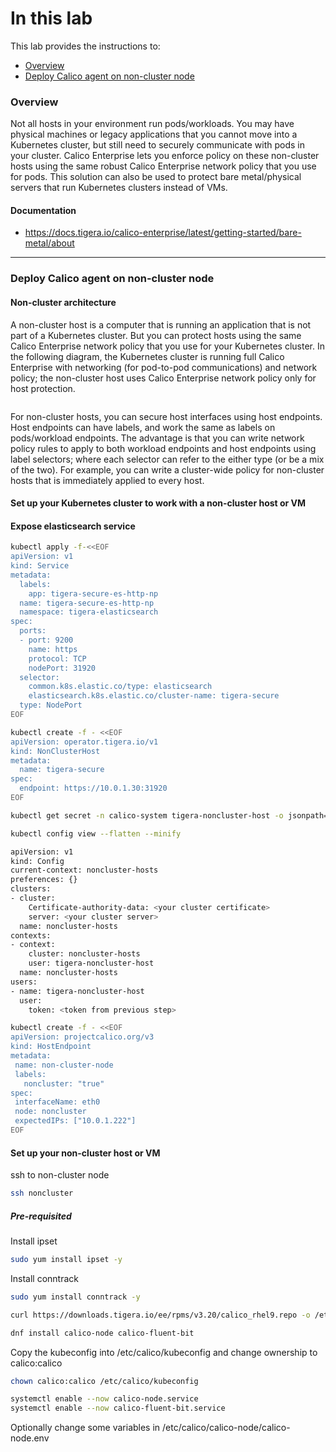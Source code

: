 
# In this lab

This lab provides the instructions to:

* [Overview](xxx)
* [Deploy Calico agent on non-cluster node](xxx)



### Overview

Not all hosts in your environment run pods/workloads. You may have physical machines or legacy applications that you cannot move into a Kubernetes cluster, but still need to securely communicate with pods in your cluster. Calico Enterprise lets you enforce policy on these non-cluster hosts using the same robust Calico Enterprise network policy that you use for pods. This solution can also be used to protect bare metal/physical servers that run Kubernetes clusters instead of VMs.


#### Documentation

- https://docs.tigera.io/calico-enterprise/latest/getting-started/bare-metal/about

____________________________________________________________________________________________________________________________________________________________________________________


### Deploy Calico agent on non-cluster node

#### Non-cluster architecture

A non-cluster host is a computer that is running an application that is not part of a Kubernetes cluster. But you can protect hosts using the same Calico Enterprise network policy that you use for your Kubernetes cluster. In the following diagram, the Kubernetes cluster is running full Calico Enterprise with networking (for pod-to-pod communications) and network policy; the non-cluster host uses Calico Enterprise network policy only for host protection.

<image>

For non-cluster hosts, you can secure host interfaces using host endpoints. Host endpoints can have labels, and work the same as labels on pods/workload endpoints. The advantage is that you can write network policy rules to apply to both workload endpoints and host endpoints using label selectors; where each selector can refer to the either type (or be a mix of the two). For example, you can write a cluster-wide policy for non-cluster hosts that is immediately applied to every host.

#### Set up your Kubernetes cluster to work with a non-cluster host or VM

#### Expose elasticsearch service

```bash
kubectl apply -f-<<EOF
apiVersion: v1
kind: Service
metadata:
  labels:
    app: tigera-secure-es-http-np
  name: tigera-secure-es-http-np
  namespace: tigera-elasticsearch
spec:
  ports:
  - port: 9200
    name: https
    protocol: TCP
    nodePort: 31920
  selector:
    common.k8s.elastic.co/type: elasticsearch
    elasticsearch.k8s.elastic.co/cluster-name: tigera-secure
  type: NodePort
EOF
```

```bash
kubectl create -f - <<EOF
apiVersion: operator.tigera.io/v1
kind: NonClusterHost
metadata:
  name: tigera-secure
spec:
  endpoint: https://10.0.1.30:31920
EOF
```
```bash
kubectl get secret -n calico-system tigera-noncluster-host -o jsonpath='{.data.token}' | base64 --decode
```
```bash
kubectl config view --flatten --minify
```
```bash
apiVersion: v1
kind: Config
current-context: noncluster-hosts
preferences: {}
clusters:
- cluster:
    Certificate-authority-data: <your cluster certificate>
    server: <your cluster server>
  name: noncluster-hosts
contexts:
- context:
    cluster: noncluster-hosts
    user: tigera-noncluster-host
  name: noncluster-hosts
users:
- name: tigera-noncluster-host
  user:
    token: <token from previous step>
```
```bash
kubectl create -f - <<EOF
apiVersion: projectcalico.org/v3
kind: HostEndpoint
metadata:
 name: non-cluster-node
 labels:
   noncluster: "true"
spec:
 interfaceName: eth0
 node: noncluster
 expectedIPs: ["10.0.1.222"]
EOF
```

#### Set up your non-cluster host or VM

ssh to non-cluster node
```bash
ssh noncluster
```

##### Pre-requisited
Install ipset
```bash
sudo yum install ipset -y
```

Install conntrack
```bash
sudo yum install conntrack -y
```

```bash
curl https://downloads.tigera.io/ee/rpms/v3.20/calico_rhel9.repo -o /etc/yum.repos.d/calico_rhel9.repo
```
```bash
dnf install calico-node calico-fluent-bit
```

Copy the kubeconfig into /etc/calico/kubeconfig and change ownership to calico:calico

```bash
chown calico:calico /etc/calico/kubeconfig
```

```bash
systemctl enable --now calico-node.service
systemctl enable --now calico-fluent-bit.service
```

Optionally change some variables in /etc/calico/calico-node/calico-node.env
